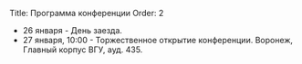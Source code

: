 Title: Программа конференции
Order: 2

* 26 января - День заезда.
* 27 января, 10:00 - Торжественное открытие конференции. Воронеж, Главный корпус ВГУ, ауд. 435.
